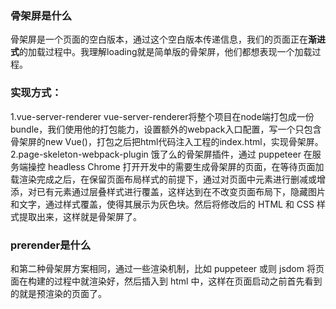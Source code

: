### 骨架屏是什么
骨架屏是一个页面的空白版本，通过这个空白版本传递信息，我们的页面正在**渐进式**的加载过程中。我理解loading就是简单版的骨架屏，他们都想表现一个加载过程。
### 实现方式：
1.vue-server-renderer
vue-server-renderer将整个项目在node端打包成一份bundle，我们使用他的打包能力，设置额外的webpack入口配置，写一个只包含骨架屏的new Vue()，打包之后把html代码注入工程的index.html，实现骨架屏。
2.page-skeleton-webpack-plugin
饿了么的骨架屏插件，通过 puppeteer 在服务端操控 headless Chrome 打开开发中的需要生成骨架屏的页面，在等待页面加载渲染完成之后，在保留页面布局样式的前提下，通过对页面中元素进行删减或增添，对已有元素通过层叠样式进行覆盖，这样达到在不改变页面布局下，隐藏图片和文字，通过样式覆盖，使得其展示为灰色块。然后将修改后的 HTML 和 CSS 样式提取出来，这样就是骨架屏了。

### prerender是什么
和第二种骨架屏方案相同，通过一些渲染机制，比如 puppeteer 或则 jsdom 将页面在构建的过程中就渲染好，然后插入到 html 中，这样在页面启动之前首先看到的就是预渲染的页面了。
